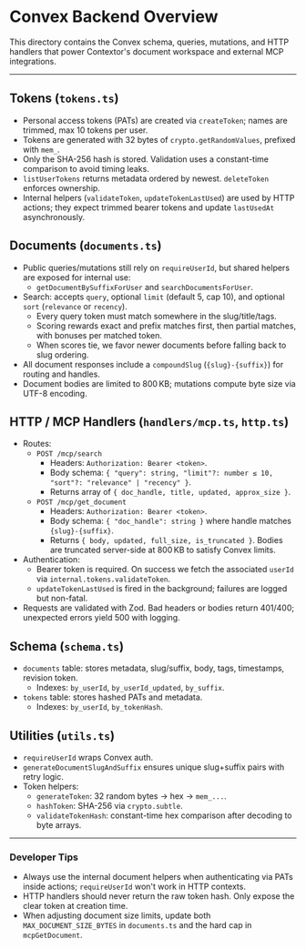 # Convex Backend Overview

This directory contains the Convex schema, queries, mutations, and HTTP handlers that power Contextor's document workspace and external MCP integrations.

---

## Tokens (`tokens.ts`)
- Personal access tokens (PATs) are created via `createToken`; names are trimmed, max 10 tokens per user.
- Tokens are generated with 32 bytes of `crypto.getRandomValues`, prefixed with `mem_`.
- Only the SHA-256 hash is stored. Validation uses a constant-time comparison to avoid timing leaks.
- `listUserTokens` returns metadata ordered by newest. `deleteToken` enforces ownership.
- Internal helpers (`validateToken`, `updateTokenLastUsed`) are used by HTTP actions; they expect trimmed bearer tokens and update `lastUsedAt` asynchronously.

## Documents (`documents.ts`)
- Public queries/mutations still rely on `requireUserId`, but shared helpers are exposed for internal use:
  - `getDocumentBySuffixForUser` and `searchDocumentsForUser`.
- Search: accepts `query`, optional `limit` (default 5, cap 10), and optional `sort` (`relevance` or `recency`).
  - Every query token must match somewhere in the slug/title/tags.
  - Scoring rewards exact and prefix matches first, then partial matches, with bonuses per matched token.
  - When scores tie, we favor newer documents before falling back to slug ordering.
- All document responses include a `compoundSlug` (`{slug}-{suffix}`) for routing and handles.
- Document bodies are limited to 800 KB; mutations compute byte size via UTF-8 encoding.

## HTTP / MCP Handlers (`handlers/mcp.ts`, `http.ts`)
- Routes:
  - `POST /mcp/search`
    - Headers: `Authorization: Bearer <token>`.
    - Body schema: `{ "query": string, "limit"?: number ≤ 10, "sort"?: "relevance" | "recency" }`.
    - Returns array of `{ doc_handle, title, updated, approx_size }`.
  - `POST /mcp/get_document`
    - Headers: `Authorization: Bearer <token>`.
    - Body schema: `{ "doc_handle": string }` where handle matches `{slug}-{suffix}`.
    - Returns `{ body, updated, full_size, is_truncated }`. Bodies are truncated server-side at 800 KB to satisfy Convex limits.
- Authentication:
  - Bearer token is required. On success we fetch the associated `userId` via `internal.tokens.validateToken`.
  - `updateTokenLastUsed` is fired in the background; failures are logged but non-fatal.
- Requests are validated with Zod. Bad headers or bodies return 401/400; unexpected errors yield 500 with logging.

## Schema (`schema.ts`)
- `documents` table: stores metadata, slug/suffix, body, tags, timestamps, revision token.
  - Indexes: `by_userId`, `by_userId_updated`, `by_suffix`.
- `tokens` table: stores hashed PATs and metadata.
  - Indexes: `by_userId`, `by_tokenHash`.

## Utilities (`utils.ts`)
- `requireUserId` wraps Convex auth.
- `generateDocumentSlugAndSuffix` ensures unique slug+suffix pairs with retry logic.
- Token helpers:
  - `generateToken`: 32 random bytes → hex → `mem_...`.
  - `hashToken`: SHA-256 via `crypto.subtle`.
  - `validateTokenHash`: constant-time hex comparison after decoding to byte arrays.

---

### Developer Tips
- Always use the internal document helpers when authenticating via PATs inside actions; `requireUserId` won't work in HTTP contexts.
- HTTP handlers should never return the raw token hash. Only expose the clear token at creation time.
- When adjusting document size limits, update both `MAX_DOCUMENT_SIZE_BYTES` in `documents.ts` and the hard cap in `mcpGetDocument`.
